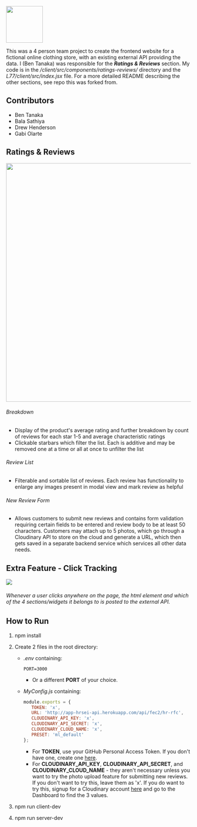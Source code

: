 <img src="https://user-images.githubusercontent.com/37204126/222028327-4b0748b9-0af4-4c7e-980d-08f7c79ce2c1.png" width="100px"/>

This was a 4 person team project to create the frontend website for a fictional online clothing store, with an existing external API providing the data. I (Ben Tanaka) was responsible for the **_Ratings & Reviews_** section. My code is in the */client/src/components/ratings-reviews/* directory and the *L77/client/src/index.jsx* file. For a more detailed README describing the other sections, see repo this was forked from.

## Contributors
  * Ben Tanaka
  * Bala Sathiya
  * Drew Henderson
  * Gabi Olarte

## Ratings & Reviews
<img src="https://user-images.githubusercontent.com/37204126/204711146-2df11b8f-b82b-4717-9916-57844d55dea8.gif" width="650"/>

###### Breakdown
- Display of the product's average rating and further breakdown by count of reviews for each star 1-5 and average characteristic ratings
- Clickable starbars which filter the list. Each is additive and may be removed one at a time or all at once to unfilter the list
###### Review List
- Filterable and sortable list of reviews. Each review has functionality to enlarge any images present in modal view and mark review as helpful
###### New Review Form
- Allows customers to submit new reviews and contains form validation requiring certain fields to be entered and review body to be at least 50 characters. Customers may attach up to 5 photos, which go through a Cloudinary API to store on the cloud and generate a URL, which then gets saved in a separate backend service which services all other data needs.

## Extra Feature - Click Tracking
<img src="https://user-images.githubusercontent.com/37204126/223297320-2e7ff5cf-178c-4df8-b53d-9267601306a8.mp4"/>

###### Whenever a user clicks anywhere on the page, the html element and which of the 4 sections/widgets it belongs to is posted to the external API.

## How to Run
1. npm install
2. Create 2 files in the root directory:
   * *.env* containing:
     ```
     PORT=3000
     ```
     * Or a different **PORT** of your choice.
   
   * *MyConfig.js* containing:
     ```javascript
     module.exports = {
        TOKEN: 'x',
        URL: 'http://app-hrsei-api.herokuapp.com/api/fec2/hr-rfc',
        CLOUDINARY_API_KEY: 'x',
        CLOUDINARY_API_SECRET: 'x',
        CLOUDINARY_CLOUD_NAME: 'x',
        PRESET: 'ml_default'
     };
     ```
     * For **TOKEN**, use your GitHub Personal Access Token. If you don't have one, create one [here](https://github.com/settings/tokens).
     * For **CLOUDINARY_API_KEY**, **CLOUDINARY_API_SECRET**, and **CLOUDINARY_CLOUD_NAME** - they aren't necessary unless you want to try the photo upload feature for submitting new reviews. If you don't want to try this, leave them as 'x'. If you do want to try this, signup for a Cloudinary account [here](https://cloudinary.com/users/register_free#gsc.tab=0) and go to the Dashboard to find the 3 values.
      
3. npm run client-dev
4. npm run server-dev
